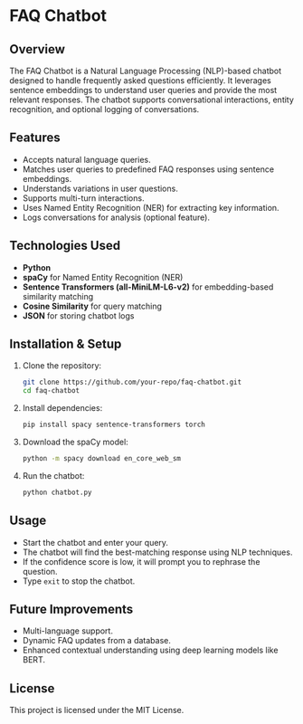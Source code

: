 # FAQ Chatbot

## Overview
The FAQ Chatbot is a Natural Language Processing (NLP)-based chatbot designed to handle frequently asked questions efficiently. It leverages sentence embeddings to understand user queries and provide the most relevant responses. The chatbot supports conversational interactions, entity recognition, and optional logging of conversations.

## Features
- Accepts natural language queries.
- Matches user queries to predefined FAQ responses using sentence embeddings.
- Understands variations in user questions.
- Supports multi-turn interactions.
- Uses Named Entity Recognition (NER) for extracting key information.
- Logs conversations for analysis (optional feature).

## Technologies Used
- **Python**
- **spaCy** for Named Entity Recognition (NER)
- **Sentence Transformers (all-MiniLM-L6-v2)** for embedding-based similarity matching
- **Cosine Similarity** for query matching
- **JSON** for storing chatbot logs

## Installation & Setup
1. Clone the repository:
   ```bash
   git clone https://github.com/your-repo/faq-chatbot.git
   cd faq-chatbot
   ```
2. Install dependencies:
   ```bash
   pip install spacy sentence-transformers torch
   ```
3. Download the spaCy model:
   ```bash
   python -m spacy download en_core_web_sm
   ```
4. Run the chatbot:
   ```bash
   python chatbot.py
   ```

## Usage
- Start the chatbot and enter your query.
- The chatbot will find the best-matching response using NLP techniques.
- If the confidence score is low, it will prompt you to rephrase the question.
- Type `exit` to stop the chatbot.

## Future Improvements
- Multi-language support.
- Dynamic FAQ updates from a database.
- Enhanced contextual understanding using deep learning models like BERT.

## License
This project is licensed under the MIT License.

